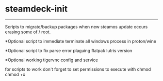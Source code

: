 # steamdeck-init
-----------------
Scripts to migrate/backup packages when new steamos update occurs erasing some of / root.

*Optional script to immediate terminate all windows process in proton/wine

*Optional script to fix parse error plaguing flatpak lutris version

*Optional working tigervnc config and service

for scripts to work don't forget to set permissions to execute with chmod
chmod +x
